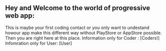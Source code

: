 ##  Hey and Welcome to the world of progressive web app:

This is maybe your first coding contact or you only want to  undestand howour app  make this different way without PlayStore or AppStore possible.
Then  you   are right here at this place.
Information only for  Coder :  [Coders!]
Infomration  only for User:  [User]


